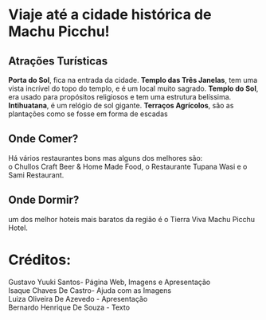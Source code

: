 #  Viaje até a cidade histórica de Machu Picchu!

## Atrações Turísticas 
**Porta do Sol**, fica na entrada da cidade.
 **Templo das Três Janelas**, tem uma vista incrível do topo do templo, e é um local muito sagrado.
 **Templo do Sol**, era usado para propósitos religiosos e tem uma estrutura belíssima.
 **Intihuatana**, é um relógio de sol gigante.
 **Terraços Agrícolos**, são as plantações como se fosse em forma de escadas
 ## Onde Comer?
 Há vários restaurantes bons mas alguns dos melhores são:  
 o Chullos Craft Beer & Home Made Food, o Restaurante Tupana Wasi e o Sami Restaurant.
 ## Onde Dormir?  
 um dos melhor hoteis mais baratos da região é o Tierra Viva Machu Picchu Hotel.  
 # Créditos:  
 Gustavo Yuuki Santos- Página Web, Imagens e Apresentação  
 Isaque Chaves De Castro- Ajuda com as Imagens  
 Luiza Oliveira De Azevedo - Apresentação  
 Bernardo Henrique De Souza - Texto  
